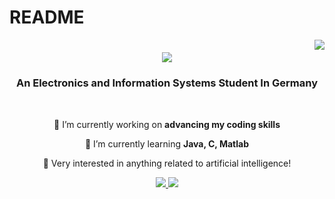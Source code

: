 # README

<img align="right" src="https://visitor-badge.laobi.icu/badge?page_id=savasburak.README" />

<h1 align="center">
    <img src="https://readme-typing-svg.herokuapp.com/?font=Righteous&size=35&center=true&vCenter=true&width=500&height=70&duration=4000&lines=Welcome!+👋;+I'm+Burak+Savas!;" />
</h1>

<h3 align="center">An Electronics and Information Systems Student In Germany</h3>

<br/>

<div align="center">
 
 🔭 I’m currently working on **advancing my coding skills**
 
 🌱 I’m currently learning **Java, C, Matlab**

💬 Very interested in anything related to artificial intelligence!

 </div>
 
<div align="center"> 
  <a href="mailto:savasburak2001@gmail.com">
    <img src="https://img.shields.io/badge/Gmail-333333?style=for-the-badge&logo=gmail&logoColor=red" />
  </a>
  <a href="https://www.linkedin.com/in/vonburak/" target="_blank">
    <img src="https://img.shields.io/badge/LinkedIn-0077B5?style=for-the-badge&logo=linkedin&logoColor=white" target="_blank" />
  </a>
</div>
